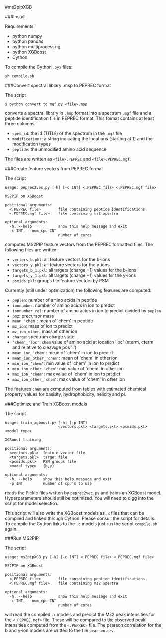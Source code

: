 #ms2pipXGB

###Install

Requirements:

- python numpy
- python pandas
- python multiprocessing
- python XGBoost
- Cython

To compile the Cython `.pyx` files:

```
sh compile.sh
```

###Convert spectral library .msp to PEPREC format

The script

```
$ python convert_to_mgf.py <file>.msp
```

converts a spectral library in `.msp` format into a spectrum `.mgf` file and a peptide identification file in PEPREC format.
This format contains at least three columns: 

- `spec_id`: the id (TITLE) of the spectrum in the `.mgf` file
- `modifications`: a string indicating the locations (starting at 1) and the modification types
- `peptide`: the unmodified amino acid sequence

The files are written as `<file>.PEPREC` and `<file>.PEPREC.mgf`.

###Create feature vectors from PEPREC format

The script

```
usage: peprec2vec.py [-h] [-c INT] <.PEPREC file> <.PEPREC.mgf file>

MS2PIP on XGBoost

positional arguments:
  <.PEPREC file>        file containing peptide identifications
  <.PEPREC.mgf file>    file containing ms2 spectra

optional arguments:
  -h, --help            show this help message and exit
  -c INT, --num_cpu INT
                        number of cores
```

computes MS2PIP feature vectors from the PEPREC formatted files.
The following files are written:

- `vectors_b.pkl`: all feature vectors for the b-ions
- `vectors_y.pkl`: all feature vectors for the y-ions 
- `targets_b_1.pkl`: all targets (charge +1) values for the b-ions
- `targets_y_1.pkl`: all targets (charge +1) values for the y-ions
- `psmids.pkl`: groups the feature vectors by PSM

Currently (still under optimization) the following features are computed:

- `peplen`: number of amino acids in peptide
- `ionnumber`: number of amino acids in ion to predict
- `ionnumber_rel`: number of amino acids in ion to predict divided by `peplen`
- `pmz`: precursor mass
- `mean 'chem'`: mean of 'chem' in peptide
- `mz_ion`: mass of ion to predict
- `mz_ion_other`: mass of other ion
- `charge`: spectrum charge state
- `'chem'_'loc'`: `chem` value of amino acid at location 'loc' (nterm, cterm and relative to cleavage pos 'i')
- `mean_ion_'chem'`: mean of 'chem' in ion to predict
- `mean_ion_other_'chem'`: mean of 'chem' in other ion
- `min_ion_'chem'`: min value of 'chem' in ion to predict
- `min_ion_other_'chem'`: min value of 'chem' in other ion
- `max_ion_'chem'`: max value of 'chem' in ion to predict
- `max_ion_other_'chem'`: max value of 'chem' in other ion

The features `chem` are computed from tables with estimated chemical property values for basisity, hydrophobicity, helicity and pI.

###Optimize and Train XGBoost models

The script

```
usage: train_xgboost.py [-h] [-p INT]
                        <vectors.pkl> <targets.pkl> <psmids.pkl> <model type>

XGBoost training

positional arguments:
  <vectors.pkl>  feature vector file
  <targets.pkl>  target file
  <psmids.pkl>   PSM groups file
  <model type>   {b,y}

optional arguments:
  -h, --help     show this help message and exit
  -p INT         number of cpu's to use
```

reads the Pickle files written by `peprec2vec.py` and trains an XGBoost model. Hyperparameters should still be optimized.
You will need to digg into the script for model selection.

This script will also write the XGBoost models as `.c` files that can be compiled and linked through Cython. Please consult the script for details.
To compile the Cython links to the `.c` models just run the script `compile.sh` again.

###Run MS2PIP

The script

```
usage: ms2pipXGB.py [-h] [-c INT] <.PEPREC file> <.PEPREC.mgf file>

MS2PIP on XGBoost

positional arguments:
  <.PEPREC file>        file containing peptide identifications
  <.PEPREC.mgf file>    file containing ms2 spectra

optional arguments:
  -h, --help            show this help message and exit
  -c INT, --num_cpu INT
                        number of cores
```

will read the compiled `.c` models and predict the MS2 peak intensities for the `<.PEPREC.mgf>` file. These will be compared to the observed peak intensities computed from the 
`<.PEPREC>` file. The pearson correlation for the b and y-ion models are writted to the file `pearson.csv`.

